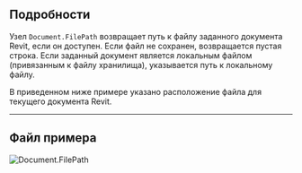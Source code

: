 ## Подробности
Узел `Document.FilePath` возвращает путь к файлу заданного документа Revit, если он доступен. Если файл не сохранен, возвращается пустая строка. Если заданный документ является локальным файлом (привязанным к файлу хранилища), указывается путь к локальному файлу.

В приведенном ниже примере указано расположение файла для текущего документа Revit.
___
## Файл примера

![Document.FilePath](./Revit.Application.Document.FilePath_img.jpg)
